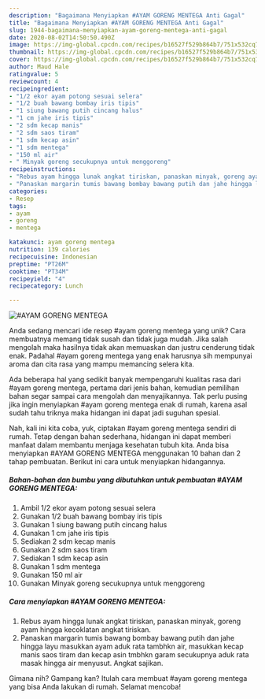 ```yaml
---
description: "Bagaimana Menyiapkan #AYAM GORENG MENTEGA Anti Gagal"
title: "Bagaimana Menyiapkan #AYAM GORENG MENTEGA Anti Gagal"
slug: 1944-bagaimana-menyiapkan-ayam-goreng-mentega-anti-gagal
date: 2020-08-02T14:50:50.490Z
image: https://img-global.cpcdn.com/recipes/b16527f529b864b7/751x532cq70/ayam-goreng-mentega-foto-resep-utama.jpg
thumbnail: https://img-global.cpcdn.com/recipes/b16527f529b864b7/751x532cq70/ayam-goreng-mentega-foto-resep-utama.jpg
cover: https://img-global.cpcdn.com/recipes/b16527f529b864b7/751x532cq70/ayam-goreng-mentega-foto-resep-utama.jpg
author: Maud Hale
ratingvalue: 5
reviewcount: 4
recipeingredient:
- "1/2 ekor ayam potong sesuai selera"
- "1/2 buah bawang bombay iris tipis"
- "1 siung bawang putih cincang halus"
- "1 cm jahe iris tipis"
- "2 sdm kecap manis"
- "2 sdm saos tiram"
- "1 sdm kecap asin"
- "1 sdm mentega"
- "150 ml air"
- " Minyak goreng secukupnya untuk menggoreng"
recipeinstructions:
- "Rebus ayam hingga lunak angkat tiriskan, panaskan minyak, goreng ayam hingga kecoklatan angkat tiriskan."
- "Panaskan margarin tumis bawang bombay bawang putih dan jahe hingga layu masukkan ayam aduk rata tambhkn air, masukkan kecap manis saos tiram dan kecap asin tmbhkn garam secukupnya aduk rata masak hingga air menyusut. Angkat sajikan."
categories:
- Resep
tags:
- ayam
- goreng
- mentega

katakunci: ayam goreng mentega 
nutrition: 139 calories
recipecuisine: Indonesian
preptime: "PT26M"
cooktime: "PT34M"
recipeyield: "4"
recipecategory: Lunch

---
```



![#AYAM GORENG MENTEGA](https://img-global.cpcdn.com/recipes/b16527f529b864b7/751x532cq70/ayam-goreng-mentega-foto-resep-utama.jpg)

Anda sedang mencari ide resep #ayam goreng mentega yang unik? Cara membuatnya memang tidak susah dan tidak juga mudah. Jika salah mengolah maka hasilnya tidak akan memuaskan dan justru cenderung tidak enak. Padahal #ayam goreng mentega yang enak harusnya sih mempunyai aroma dan cita rasa yang mampu memancing selera kita.



Ada beberapa hal yang sedikit banyak mempengaruhi kualitas rasa dari #ayam goreng mentega, pertama dari jenis bahan, kemudian pemilihan bahan segar sampai cara mengolah dan menyajikannya. Tak perlu pusing jika ingin menyiapkan #ayam goreng mentega enak di rumah, karena asal sudah tahu triknya maka hidangan ini dapat jadi suguhan spesial.


Nah, kali ini kita coba, yuk, ciptakan #ayam goreng mentega sendiri di rumah. Tetap dengan bahan sederhana, hidangan ini dapat memberi manfaat dalam membantu menjaga kesehatan tubuh kita. Anda bisa menyiapkan #AYAM GORENG MENTEGA menggunakan 10 bahan dan 2 tahap pembuatan. Berikut ini cara untuk menyiapkan hidangannya.

<!--inarticleads1-->

##### Bahan-bahan dan bumbu yang dibutuhkan untuk pembuatan #AYAM GORENG MENTEGA:

1. Ambil 1/2 ekor ayam potong sesuai selera
1. Gunakan 1/2 buah bawang bombay iris tipis
1. Gunakan 1 siung bawang putih cincang halus
1. Gunakan 1 cm jahe iris tipis
1. Sediakan 2 sdm kecap manis
1. Gunakan 2 sdm saos tiram
1. Sediakan 1 sdm kecap asin
1. Gunakan 1 sdm mentega
1. Gunakan 150 ml air
1. Gunakan  Minyak goreng secukupnya untuk menggoreng




<!--inarticleads2-->

##### Cara menyiapkan #AYAM GORENG MENTEGA:

1. Rebus ayam hingga lunak angkat tiriskan, panaskan minyak, goreng ayam hingga kecoklatan angkat tiriskan.
1. Panaskan margarin tumis bawang bombay bawang putih dan jahe hingga layu masukkan ayam aduk rata tambhkn air, masukkan kecap manis saos tiram dan kecap asin tmbhkn garam secukupnya aduk rata masak hingga air menyusut. Angkat sajikan.




Gimana nih? Gampang kan? Itulah cara membuat #ayam goreng mentega yang bisa Anda lakukan di rumah. Selamat mencoba!
